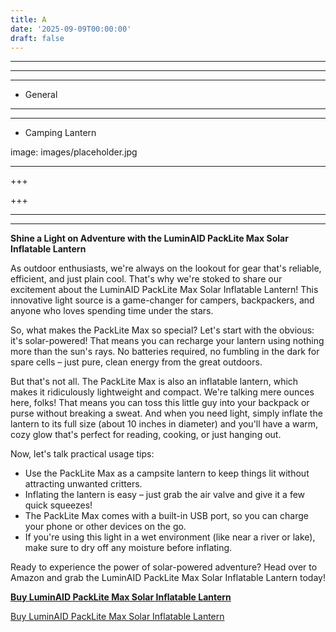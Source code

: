 ```yaml
---
title: A
date: '2025-09-09T00:00:00'
draft: false
---
```


---



---

---




- General
---

---

- Camping Lantern

image: images/placeholder.jpg

---

+++






+++





---



---
**Shine a Light on Adventure with the LuminAID PackLite Max Solar Inflatable Lantern**

As outdoor enthusiasts, we're always on the lookout for gear that's reliable, efficient, and just plain cool. That's why we're stoked to share our excitement about the LuminAID PackLite Max Solar Inflatable Lantern! This innovative light source is a game-changer for campers, backpackers, and anyone who loves spending time under the stars.

So, what makes the PackLite Max so special? Let's start with the obvious: it's solar-powered! That means you can recharge your lantern using nothing more than the sun's rays. No batteries required, no fumbling in the dark for spare cells – just pure, clean energy from the great outdoors.

But that's not all. The PackLite Max is also an inflatable lantern, which makes it ridiculously lightweight and compact. We're talking mere ounces here, folks! That means you can toss this little guy into your backpack or purse without breaking a sweat. And when you need light, simply inflate the lantern to its full size (about 10 inches in diameter) and you'll have a warm, cozy glow that's perfect for reading, cooking, or just hanging out.

Now, let's talk practical usage tips:

* Use the PackLite Max as a campsite lantern to keep things lit without attracting unwanted critters.
* Inflating the lantern is easy – just grab the air valve and give it a few quick squeezes!
* The PackLite Max comes with a built-in USB port, so you can charge your phone or other devices on the go.
* If you're using this light in a wet environment (like near a river or lake), make sure to dry off any moisture before inflating.

Ready to experience the power of solar-powered adventure? Head over to Amazon and grab the LuminAID PackLite Max Solar Inflatable Lantern today!

**[Buy LuminAID PackLite Max Solar Inflatable Lantern](https://www.amazon.com/dp/B0716JV1SG)**

[Buy LuminAID PackLite Max Solar Inflatable Lantern](https://www.amazon.com/dp/B0716JV1SG)
